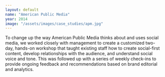 ```yaml
---
layout: default
name: "American Public Media"
year: 2014
image: "/assets/images/case_studies/apm.jpg"
---
```


To change up the way American Public Media thinks about and uses
social media, we worked closely with management to create a customized
two-day, hands-on workshop that taught existing staff how to create
social-first content, develop relationships with the audience, and
understand social voice and tone. This was followed up with a series
of weekly check-ins to provide ongoing feedback and recommendations
based on brand editorial and analytics.

